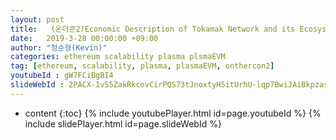 ```yaml
---
layout: post
title:   (온더콘2)Economic Description of Tokamak Network and its Ecosystem
date:   2019-3-28 00:00:00 +09:00
author: "정순형(Kevin)"
categories: ethereum scalability plasma plsmaEVM
tag: [ethereum, scalability, plasma, plasmaEVM, onthercon2]
youtubeId : gW7FCiBgBI4
slideWebId : 2PACX-1vS5ZakRkcovCirPQS73tJnoxtyH5itUrhU-lqp7BwiJAiBkpzasdtpLe8I9t2stkUnvODqB7qKcoj8U
---
```

* content
{:toc}
{% include youtubePlayer.html id=page.youtubeId %}
{% include slidePlayer.html id=page.slideWebId %}
